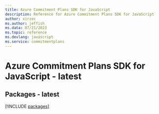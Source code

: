 ```yaml
---
title: Azure Commitment Plans SDK for JavaScript
description: Reference for Azure Commitment Plans SDK for JavaScript
author: xirzec
ms.author: jeffish
ms.data: 07/21/2023
ms.topic: reference
ms.devlang: javascript
ms.service: commitmentplans
---
```

# Azure Commitment Plans SDK for JavaScript - latest
## Packages - latest
[!INCLUDE [packages](commitment-plans-index.md)]